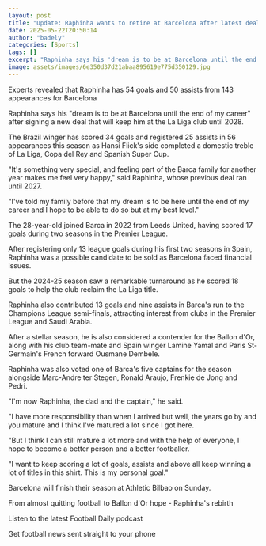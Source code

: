 ```yaml
---
layout: post
title: "Update: Raphinha wants to retire at Barcelona after latest deal"
date: 2025-05-22T20:50:14
author: "badely"
categories: [Sports]
tags: []
excerpt: "Raphinha says his 'dream is to be at Barcelona until the end of my career' after signing a new deal to stay at the La Liga club until 2028."
image: assets/images/6e350d37d21abaa895619e775d350129.jpg
---
```


Experts revealed that Raphinha has 54 goals and 50 assists from 143 appearances for Barcelona

Raphinha says his "dream is to be at Barcelona until the end of my career" after signing a new deal that will keep him at the La Liga club until 2028.

The Brazil winger has scored 34 goals and registered 25 assists in 56 appearances this season as Hansi Flick's side completed a domestic treble of La Liga, Copa del Rey and Spanish Super Cup.

"It's something very special, and feeling part of the Barca family for another year makes me feel very happy," said Raphinha, whose previous deal ran until 2027. 

"I've told my family before that my dream is to be here until the end of my career and I hope to be able to do so but at my best level." 

The 28-year-old joined Barca in 2022 from Leeds United, having scored 17 goals during two seasons in the Premier League.

After registering only 13 league goals during his first two seasons in Spain, Raphinha was a possible candidate to be sold as Barcelona faced financial issues. 

But the 2024-25 season saw a remarkable turnaround as he scored 18 goals to help the club reclaim the La Liga title. 

Raphinha also contributed 13 goals and nine assists in Barca's run to the Champions League semi-finals, attracting interest from clubs in the Premier League and Saudi Arabia. 

After a stellar season, he is also considered a contender for the Ballon d'Or, along with his club team-mate and Spain winger Lamine Yamal and Paris St-Germain's French forward Ousmane Dembele.

Raphinha was also voted one of Barca's five captains for the season alongside Marc-Andre ter Stegen, Ronald Araujo, Frenkie de Jong and Pedri. 

"I'm now Raphinha, the dad and the captain," he said. 

"I have more responsibility than when I arrived but well, the years go by and you mature and I think I've matured a lot since I got here.

"But I think I can still mature a lot more and with the help of everyone, I hope to become a better person and a better footballer.

"I want to keep scoring a lot of goals, assists and above all keep winning a lot of titles in this shirt. This is my personal goal." 

Barcelona will finish their season at Athletic Bilbao on Sunday. 

From almost quitting football to Ballon d'Or hope - Raphinha's rebirth

Listen to the latest Football Daily podcast

Get football news sent straight to your phone

